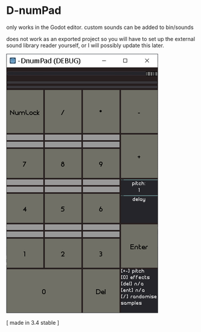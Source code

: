 # D-numPad


only works in the Godot editor. custom sounds can be added to bin/sounds

does not work as an exported project so you will have to set up the external sound library reader yourself, or I will possibly update this later.


![alt text](https://github.com/yankscally/D-numPad/blob/main/d-numpad.png)



[ made in 3.4 stable ]


